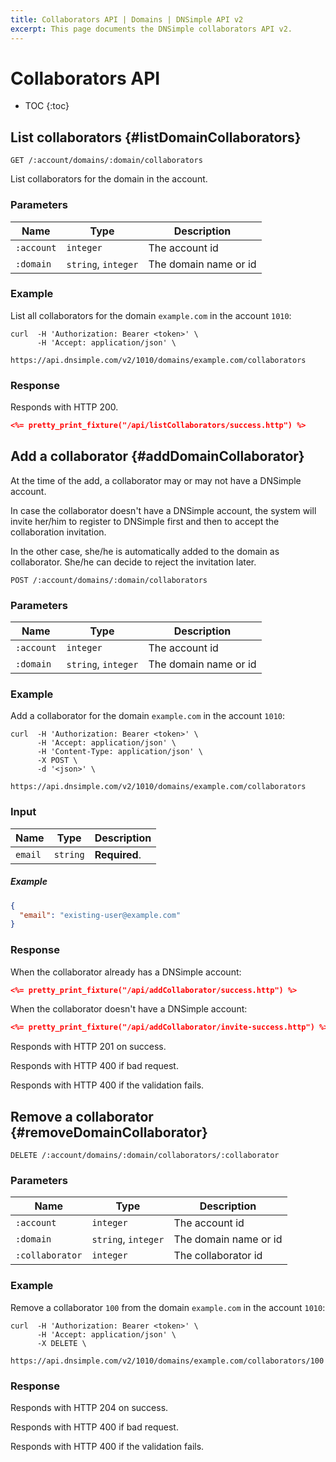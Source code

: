 ```yaml
---
title: Collaborators API | Domains | DNSimple API v2
excerpt: This page documents the DNSimple collaborators API v2.
---
```


# Collaborators API

* TOC
{:toc}

## List collaborators {#listDomainCollaborators}

    GET /:account/domains/:domain/collaborators

List collaborators for the domain in the account.

### Parameters

Name | Type | Description
-----|------|------------
`:account` | `integer` | The account id
`:domain` | `string`, `integer` | The domain name or id

### Example

List all collaborators for the domain `example.com` in the account `1010`:

    curl  -H 'Authorization: Bearer <token>' \
          -H 'Accept: application/json' \
          https://api.dnsimple.com/v2/1010/domains/example.com/collaborators

### Response

Responds with HTTP 200.

~~~json
<%= pretty_print_fixture("/api/listCollaborators/success.http") %>
~~~


## Add a collaborator {#addDomainCollaborator}

At the time of the add, a collaborator may or may not have a DNSimple account.

In case the collaborator doesn't have a DNSimple account, the system will invite her/him to register to DNSimple first and then to accept the collaboration invitation.

In the other case, she/he is automatically added to the domain as collaborator. She/he can decide to reject the invitation later.

    POST /:account/domains/:domain/collaborators

### Parameters

Name | Type | Description
-----|------|------------
`:account` | `integer` | The account id
`:domain` | `string`, `integer` | The domain name or id

### Example

Add a collaborator for the domain `example.com` in the account `1010`:

    curl  -H 'Authorization: Bearer <token>' \
          -H 'Accept: application/json' \
          -H 'Content-Type: application/json' \
          -X POST \
          -d '<json>' \
          https://api.dnsimple.com/v2/1010/domains/example.com/collaborators

### Input

Name | Type | Description
-----|------|------------
`email` | `string` | **Required**.

##### Example

~~~json
{
  "email": "existing-user@example.com"
}
~~~

### Response

When the collaborator already has a DNSimple account:

~~~json
<%= pretty_print_fixture("/api/addCollaborator/success.http") %>
~~~

When the collaborator doesn't have a DNSimple account:

~~~json
<%= pretty_print_fixture("/api/addCollaborator/invite-success.http") %>
~~~

Responds with HTTP 201 on success.

Responds with HTTP 400 if bad request.

Responds with HTTP 400 if the validation fails.


## Remove a collaborator {#removeDomainCollaborator}

    DELETE /:account/domains/:domain/collaborators/:collaborator

### Parameters

Name | Type | Description
-----|------|------------
`:account` | `integer` | The account id
`:domain` | `string`, `integer` | The domain name or id
`:collaborator` | `integer` | The collaborator id

### Example

Remove a collaborator `100` from the domain `example.com` in the account `1010`:

    curl  -H 'Authorization: Bearer <token>' \
          -H 'Accept: application/json' \
          -X DELETE \
          https://api.dnsimple.com/v2/1010/domains/example.com/collaborators/100

### Response

Responds with HTTP 204 on success.

Responds with HTTP 400 if bad request.

Responds with HTTP 400 if the validation fails.
